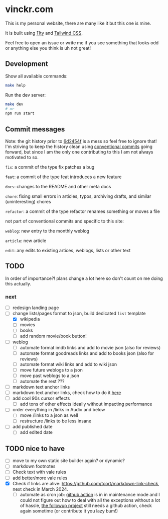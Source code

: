 # vinckr.com

This is my personal website, there are many like it but this one is mine.

It is built using [11ty](https://www.11ty.dev/) and [Tailwind CSS](https://tailwindcss.com/).

Feel free to open an issue or write me if you see something that looks odd or anything else you think is uh not great!

## Development

Show all available commands:

```bash
make help
```

Run the dev server:

```bash
make dev
# or
npm run start
```

## Commit messages

Note: the git history prior to [6d2454f](https://github.com/vinckr/vinckr.com/commit/6d2454f827bbffddc43dc0a6814de5064cbdcedd) is a mess so feel free to ignore that! I'm striving to keep the history clean using [conventional commits](https://www.conventionalcommits.org/en/v1.0.0/) going forward, but since I am the only one contributing to this I am not always motivated to so.

`fix`: a commit of the type fix patches a bug

`feat`: a commit of the type feat introduces a new feature

`docs`: changes to the README and other meta docs

`chore`: fixing small errors in articles, typos, archiving drafts, and similar (uninteresting) chores

`refactor`: a commit of the type refactor renames something or moves a file

not part of conventional commits and specific to this site:

`weblog`: new entry to the monthly weblog

`article`: new article

`edit`: any edits to existing artices, weblogs, lists or other text

## TODO

In order of importance?! plans change a lot here so don't count on me doing this actually.

### next

- [ ] redesign landing page
- [ ] change lists/pages format to json, build dedicated `list` template
  - [x] wikipedia
  - [ ] movies
  - [ ] books
  - [ ] add random movie/book button!
- [ ] weblog
  - [ ] automate format imdb links and add to movie json (also for reviews)
  - [ ] automate format goodreads links and add to books json (also for reviews)
  - [ ] automate format wiki links and add to wiki json
  - [ ] move future weblogs to a json
  - [ ] move past weblogs to a json
  - [ ] automate the rest ???
- [ ] markdown text anchor links
- [ ] markdown text anchor links, check how to do it [here](https://github.com/11ty/eleventy/issues/1593)
- [ ] add cool 90s cursor effects
  - [ ] add tons of other effects ideally without impacting performance
- [ ] order everything in /links in Audio and below
  - [ ] move /links to a json as well
  - [ ] restructure /links to be less insane
- [ ] add published date
  - [ ] add edited date

## TODO nice to have

- [ ] move to my own static site builder again? or dynamic?
- [ ] markdown footnotes
- [ ] Check text with vale rules
- [ ] add better/more vale rules
- [x] Check if links are alive: https://github.com/tcort/markdown-link-check, next check in March 2024.
  - [ ] automate as cron job: [github action](https://github.com/gaurav-nelson/github-action-markdown-link-check) is in in maintenance mode and I could not figure out how to deal with all the exceptions without a lot of hassle, [the followup project](https://github.com/UmbrellaDocs/linkspector) still needs a github action, check again sometime (or contribute it you lazy bum!)
